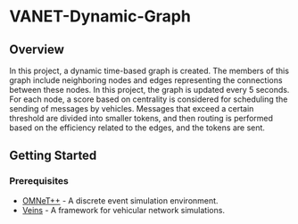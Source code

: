 # VANET-Dynamic-Graph

## Overview
In this project, a dynamic time-based graph is created. The members of this graph include neighboring nodes and edges representing the connections between these nodes. In this project, the graph is updated every 5 seconds. For each node, a score based on centrality is considered for scheduling the sending of messages by vehicles. Messages that exceed a certain threshold are divided into smaller tokens, and then routing is performed based on the efficiency related to the edges, and the tokens are sent.


## Getting Started

### Prerequisites
- [OMNeT++](https://omnetpp.org/) - A discrete event simulation environment.
- [Veins](https://veins.car2x.org/) - A framework for vehicular network simulations.
